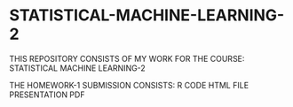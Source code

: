 # STATISTICAL-MACHINE-LEARNING-2
THIS REPOSITORY CONSISTS OF MY WORK FOR THE COURSE: STATISTICAL MACHINE LEARNING-2

THE HOMEWORK-1 SUBMISSION CONSISTS:
R CODE
HTML FILE
PRESENTATION PDF
